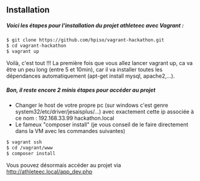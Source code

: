 ## Installation

##### Voici les étapes pour l'installation du projet athleteec avec Vagrant :

```sh
$ git clone https://github.com/hpiso/vagrant-hackathon.git
$ cd vagrant-hackathon
$ vagrant up
```

Voilà, c'est tout !!! La première fois que vous allez lancer vagrant up, ca va être un peu long (entre 5 et 10min), car il va installer toutes les dépendances automatiquement (apt-get install mysql, apache2,...).

##### Bon, il reste encore 2 minis étapes pour accéder au projet
* Changer le host de votre propre pc (sur windows c'est genre system32/etc/driver/jesaisplus/...) avec exactement cette ip associée à ce nom : 192.168.33.99 hackathon.local
* Le fameux "composer install" (je vous conseil de le faire directement dans la VM avec les commandes suivantes)

```sh
$ vagrant ssh
$ cd /vagrant/www
$ composer install
```

Vous pouvez désormais accéder au projet via http://athleteec.local/app_dev.php


